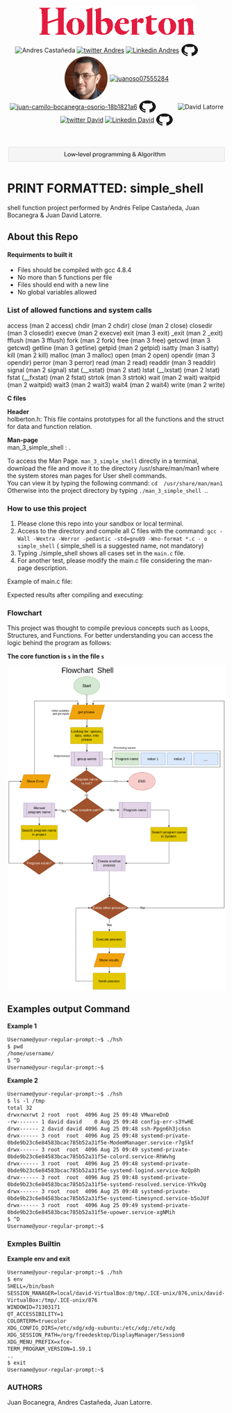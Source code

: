 <p align="center">
    <a href=#><img src="https://raw.githubusercontent.com/jbocane6/logos/main/holberton-logo.png" alt="holberton" /></a></p>
  
  <p align="center">
    <img align="center" src="https://avatars.githubusercontent.com/u/72631957?v=4" alt="Andres Castañeda" height="100" width="100" />
    <a href="https://twitter.com/YxAndres" target="blank"><img align="center" src="https://raw.githubusercontent.com/rahuldkjain/github-profile-readme-generator/master/src/images/icons/Social/twitter.svg" alt="twitter Andres" height="30" width="40" /></a>
    <a href="https://www.linkedin.com/in/andres-castañeda-1426ab197/" target="blank"><img align="center" src="https://raw.githubusercontent.com/rahuldkjain/github-profile-readme-generator/master/src/images/icons/Social/linked-in-alt.svg" alt="Linkedin Andres" height="30" width="40" /></a>
    <a href="https://github.com/4ndr3sxy" target="blank"><img align="center" src="https://raw.githubusercontent.com/devicons/devicon/9f4f5cdb393299a81125eb5127929ea7bfe42889/icons/github/github-original.svg" alt="Github Andres" height="30" width="40" /></a>
    &emsp;&emsp;&emsp;
    <img align="center" src="https://raw.githubusercontent.com/jbocane6/logos/main/foto.png" alt="juan" />
    <a href="https://twitter.com/juanoso07555284" target="blank"><img align="center" src="https://raw.githubusercontent.com/rahuldkjain/github-profile-readme-generator/master/src/images/icons/Social/twitter.svg" alt="juanoso07555284" height="30" width="40" /></a>
    <a href="https://linkedin.com/in/juan-camilo-bocanegra-osorio-18b1821a6" target="blank"><img align="center" src="https://raw.githubusercontent.com/rahuldkjain/github-profile-readme-generator/master/src/images/icons/Social/linked-in-alt.svg" alt="juan-camilo-bocanegra-osorio-18b1821a6" height="30" width="40" /></a>
    <a href="https://github.com/jbocane6" target="blank"><img align="center" src="https://raw.githubusercontent.com/devicons/devicon/9f4f5cdb393299a81125eb5127929ea7bfe42889/icons/github/github-original.svg" alt="Github juan" height="30" width="40" /></a>
    &emsp;&emsp;&emsp;
    <img align="center" src="https://avatars.githubusercontent.com/u/37098293?v=4" alt="David Latorre" height="100" width="100" />
    <a href="https://twitter.com/DavidLa74296325" target="blank"><img align="center" src="https://raw.githubusercontent.com/rahuldkjain/github-profile-readme-generator/master/src/images/icons/Social/twitter.svg" alt="twitter David" height="30" width="40" /></a>
    <a href="https://www.linkedin.com/in/david-latorre-886529203/" target="blank"><img align="center" src="https://raw.githubusercontent.com/rahuldkjain/github-profile-readme-generator/master/src/images/icons/Social/linked-in-alt.svg" alt="Linkedin David" height="30" width="40" /></a>
    <a href="https://github.com/Byakko12" target="blank"><img align="center" src="https://raw.githubusercontent.com/devicons/devicon/9f4f5cdb393299a81125eb5127929ea7bfe42889/icons/github/github-original.svg" alt="Github David" height="30" width="40" /></a>
    </p>  
  <br>
  <p align="center">
    <a href=#><img src="https://raw.githubusercontent.com/jbocane6/logos/main/titulo3.png" alt="titulo" /></a></p>

# PRINT FORMATTED: simple_shell
shell function project performed by Andrés Felipe Castañeda, Juan Bocanegra  &amp; Juan David Latorre.



## About this Repo
#### Requirments to built it
  * Files should be compiled with gcc 4.8.4  
  * No more than 5 functions per file  
  * Files should end with a new line  
  * No global variables allowed  

### List of allowed functions and system calls
access (man 2 access)
chdir (man 2 chdir)
close (man 2 close)
closedir (man 3 closedir)
execve (man 2 execve)
exit (man 3 exit)
_exit (man 2 _exit)
fflush (man 3 fflush)
fork (man 2 fork)
free (man 3 free)
getcwd (man 3 getcwd)
getline (man 3 getline)
getpid (man 2 getpid)
isatty (man 3 isatty)
kill (man 2 kill)
malloc (man 3 malloc)
open (man 2 open)
opendir (man 3 opendir)
perror (man 3 perror)
read (man 2 read)
readdir (man 3 readdir)
signal (man 2 signal)
stat (__xstat) (man 2 stat)
lstat (__lxstat) (man 2 lstat)
fstat (__fxstat) (man 2 fstat)
strtok (man 3 strtok)
wait (man 2 wait)
waitpid (man 2 waitpid)
wait3 (man 2 wait3)
wait4 (man 2 wait4)
write (man 2 write)

**C files**  


**Header**  
holberton.h: This file contains prototypes for all the functions and the struct for data and function relation.  

**Man-page**  
man_3_simple_shell : .

To access the Man Page. ` man_3_simple_shell ` directly in a terminal, download the file and move it to the directory /usr/share/man/man1 where the system stores man pages for User shell commands.  
You can view it by typing the following command: ` cd  /usr/share/man/man1 `  Otherwise into the project directory by typing `./man_3_simple_shell `..  


### How to use this project
  1. Please clone this repo into your sandbox or local terminal.  
  2. Access to the directory and compile all C files with the command: ` gcc -Wall -Wextra -Werror -pedantic -std=gnu89 -Wno-format *.c - o simple_shell ` ( simple_shell is a suggested name, not mandatory)  
  3. Typing ./simple_shell shows all cases set in the ` main.c ` file. 
  4. For another test, please modify the main.c file considering the man-page description.  

Example of main.c file:
>
>
>

Expected results after compiling and executing:

>
>
>


### Flowchart
This project was thought to compile previous concepts such as Loops, Structures, and Functions.
For better understanding you can access the logic behind the program as follows:

**The core function is `s` in the file `s`**


<flowchart _printf>
<a href=#><img src="https://raw.githubusercontent.com/jbocane6/logos/main/simple%20shell.png" /></a>

<flowchart _printspecials>


<flowchart _printmod>

## Examples output Command
**Example 1**
```
Username@your-regular-prompt:~$ ./hsh
$ pwd
/home/username/
$ ^D
Username@your-regular-prompt:~$
```
**Example 2**
```
Username@your-regular-prompt:~$ ./hsh
$ ls -l /tmp 
total 32
drwxrwxrwt 2 root  root  4096 Aug 25 09:48 VMwareDnD
-rw------- 1 david david    0 Aug 25 09:48 config-err-s3YwHE
drwx------ 2 david david 4096 Aug 25 09:48 ssh-Ppgn6h3jc6sn
drwx------ 3 root  root  4096 Aug 25 09:48 systemd-private-0bde9b23c6e84583bcac785b52a31f5e-ModemManager.service-r7gSkf
drwx------ 3 root  root  4096 Aug 25 09:49 systemd-private-0bde9b23c6e84583bcac785b52a31f5e-colord.service-RhWvhg
drwx------ 3 root  root  4096 Aug 25 09:48 systemd-private-0bde9b23c6e84583bcac785b52a31f5e-systemd-logind.service-NzQp8h
drwx------ 3 root  root  4096 Aug 25 09:48 systemd-private-0bde9b23c6e84583bcac785b52a31f5e-systemd-resolved.service-VYkvQg
drwx------ 3 root  root  4096 Aug 25 09:48 systemd-private-0bde9b23c6e84583bcac785b52a31f5e-systemd-timesyncd.service-b5oJUf
drwx------ 3 root  root  4096 Aug 25 09:49 systemd-private-0bde9b23c6e84583bcac785b52a31f5e-upower.service-xgNMih
$ ^D
Username@your-regular-prompt:~$
```
### Exmples Builtin

**Example env and exit**
```
Username@your-regular-prompt:~$ ./hsh
$ env
SHELL=/bin/bash
SESSION_MANAGER=local/david-VirtualBox:@/tmp/.ICE-unix/876,unix/david-VirtualBox:/tmp/.ICE-unix/876
WINDOWID=71303171
QT_ACCESSIBILITY=1
COLORTERM=truecolor
XDG_CONFIG_DIRS=/etc/xdg/xdg-xubuntu:/etc/xdg:/etc/xdg
XDG_SESSION_PATH=/org/freedesktop/DisplayManager/Session0
XDG_MENU_PREFIX=xfce-
TERM_PROGRAM_VERSION=1.59.1
..
$ exit
Username@your-regular-prompt:~$
```


### AUTHORS
Juan Bocanegra, Andres Castañeda, Juan Latorre.